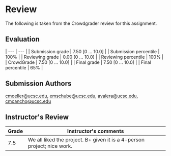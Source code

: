 # Review

The following is taken from the Crowdgrader review for this assignment.

## Evaluation
| --- | --- |
| Submission grade | 7.50 [0 ... 10.0] |
| Submission percentile | 100% |
| Reviewing grade | 0.00 [0 ... 10.0] |
| Reviewing percentile | 100% |
| CrowdGrade | 7.50 [0 ... 10.0] |
| Final grade | 7.50 [0 ... 10.0] |
| Final percentile | 65% |

## Submission Authors
cmoeller@ucsc.edu, emschube@ucsc.edu, avalera@ucsc.edu, cmcancho@ucsc.edu

## Instructor's Review
| Grade | Instructor's comments |
| --- | --- |
| 7.5 | We all liked the project. B+ given it is a 4-person project; nice work. |

